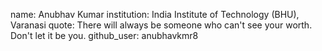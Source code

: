 name: Anubhav Kumar
institution: India Institute of Technology (BHU), Varanasi
quote: There will always be someone who can't see your worth. Don't let it be you.
github_user: anubhavkmr8
